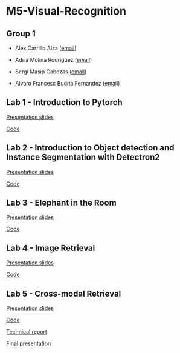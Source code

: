 # M5-Visual-Recognition


## Group 1

- Alex Carrillo Alza ([email](mailto:21alexth@gmail.com))

- Adria Molina Rodriguez ([email](mailto:amolina@cvc.uab.cat))

- Sergi Masip Cabezas ([email](mailto:sergi.masip@autonoma.cat))

- Alvaro Francesc Budria Fernandez ([email](mailto:alvaro.francesc.budria@estudiantat.upc.edu))


## Lab 1 - Introduction to Pytorch

[Presentation slides](https://docs.google.com/presentation/d/1N0aDFoihjSk5I_r0FaBP8MKEkNiQIScsjYzAy7u0WtA/edit?usp=sharing)

[Code](week1/readme.md)


## Lab 2 - Introduction to Object detection and Instance Segmentation with Detectron2

[Presentation slides](https://docs.google.com/presentation/d/1C0G-nqxH_7CE-lY5INbEw5qNCo7IHPPgs7JmohEAivA/edit?usp=sharing)

[Code](week2/readme.md)

## Lab 3 - Elephant in the Room

[Presentation slides](https://docs.google.com/presentation/d/1fATsuFsUoD_CjUBYmI8Pr8WGOHp-kMw_m_ujcg-kkGQ/edit?usp=sharing)

[Code](week3/readme.md)

## Lab 4 - Image Retrieval

[Presentation slides](https://docs.google.com/presentation/d/1Nc-LMoexcwWQh2YC-LRhskNEfGTeSG66W5IjuYabq2U/edit?usp=sharing)

[Code](week4/readme.md)

## Lab 5 - Cross-modal Retrieval

[Presentation slides](https://docs.google.com/presentation/d/1gfIFUH8qz5ue8yad1Zp9mZdpseCHdp4RkYCZdrdq--A/edit?usp=sharing)

[Code](week5/readme.md)

[Technical report](https://www.overleaf.com/read/wczvtbgkzmtz)

[Final presentation](https://docs.google.com/presentation/d/1jS4Ydrra-toQ_fmQwdTkZ_Q3XWInqgFt3ttHvXt8ryc/edit?usp=sharing)
